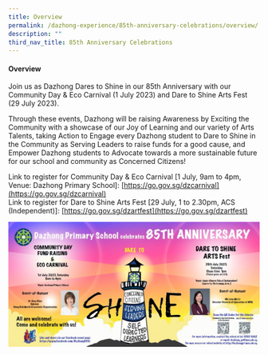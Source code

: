 ```yaml
---
title: Overview
permalink: /dazhong-experience/85th-anniversary-celebrations/overview/
description: ""
third_nav_title: 85th Anniversary Celebrations
---
```

#### Overview

Join us as Dazhong Dares to Shine in our 85th Anniversary with our Community Day & Eco Carnival (1 July 2023) and Dare to Shine Arts Fest (29 July 2023).  

Through these events, Dazhong will be raising Awareness by Exciting the Community with a showcase of our Joy of Learning and our variety of Arts Talents, taking Action to Engage every Dazhong student to Dare to Shine in the Community as Serving Leaders to raise funds for a good cause, and Empower Dazhong students to Advocate towards a more sustainable future for our school and community as Concerned Citizens!  

Link to register for Community Day & Eco Carnival \[1 July, 9am to 4pm, Venue: Dazhong Primary School\]: [https://go.gov.sg/dzcarnival](https://go.gov.sg/dzcarnival)  
Link to register for Dare to Shine Arts Fest \[29 July, 1 to 2.30pm, ACS (Independent)\]: [https://go.gov.sg/dzartfest](https://go.gov.sg/dzartfest)

![](/images/(overview%20page)%202023%20banner%20for%2085th.JPG)